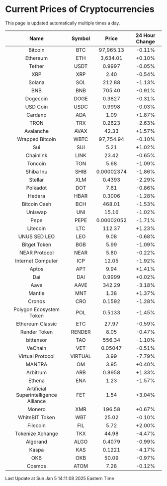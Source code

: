 # Current Prices of Cryptocurrencies
This page is updated automatically multiple times a day.

| Name | Symbol | Price | 24 Hour Change |
| :---: |:---:| :---: | :---: |
| Bitcoin | BTC | 97,965.13 | -0.11% |
| Ethereum | ETH | 3,634.01 | +0.10% |
| Tether | USDT | 0.9997 | -0.05% |
| XRP | XRP | 2.40 | -0.54% |
| Solana | SOL | 212.88 | -1.13% |
| BNB | BNB | 705.40 | -0.91% |
| Dogecoin | DOGE | 0.3827 | -0.31% |
| USD Coin | USDC | 0.9998 | -0.03% |
| Cardano | ADA | 1.09 | +1.87% |
| TRON | TRX | 0.2623 | -2.63% |
| Avalanche | AVAX | 42.33 | +1.57% |
| Wrapped Bitcoin | WBTC | 97,754.94 | -0.10% |
| Sui | SUI | 5.21 | +1.02% |
| Chainlink | LINK | 23.42 | -0.65% |
| Toncoin | TON | 5.68 | -1.09% |
| Shiba Inu | SHIB | 0.00002374 | -1.86% |
| Stellar | XLM | 0.4393 | -2.29% |
| Polkadot | DOT | 7.61 | -0.86% |
| Hedera | HBAR | 0.3006 | -1.28% |
| Bitcoin Cash | BCH | 468.01 | -1.53% |
| Uniswap | UNI | 15.16 | -1.02% |
| Pepe | PEPE | 0.00002052 | -1.71% |
| Litecoin | LTC | 112.37 | +1.23% |
| UNUS SED LEO | LEO | 9.08 | -0.68% |
| Bitget Token | BGB | 5.99 | -1.09% |
| NEAR Protocol | NEAR | 5.80 | -0.22% |
| Internet Computer | ICP | 12.05 | -1.92% |
| Aptos | APT | 9.94 | +1.41% |
| Dai | DAI | 0.9999 | +0.02% |
| Aave | AAVE | 342.29 | -3.18% |
| Mantle | MNT | 1.38 | +1.37% |
| Cronos | CRO | 0.1592 | -1.28% |
| Polygon Ecosystem Token | POL | 0.5133 | -1.45% |
| Ethereum Classic | ETC | 27.97 | -0.59% |
| Render Token | RENDER | 8.05 | -0.47% |
| bittensor | TAO | 556.34 | -1.10% |
| VeChain | VET | 0.05047 | -0.51% |
| Virtual Protocol | VIRTUAL | 3.99 | -7.79% |
| MANTRA | OM | 3.95 | +0.40% |
| Arbitrum | ARB | 0.8958 | +1.33% |
| Ethena | ENA | 1.23 | -1.57% |
| Artificial Superintelligence Alliance | FET | 1.54 | +3.04% |
| Monero | XMR | 196.58 | +0.67% |
| WhiteBIT Token | WBT | 25.02 | -0.10% |
| Filecoin | FIL | 5.72 | +2.00% |
| Tokenize Xchange | TKX | 44.98 | -4.47% |
| Algorand | ALGO | 0.4079 | -0.99% |
| Kaspa | KAS | 0.1221 | -4.17% |
| OKB | OKB | 50.09 | -0.97% |
| Cosmos | ATOM | 7.28 | -0.12% |

Last Update at Sun Jan  5 14:11:08 2025 Eastern Time